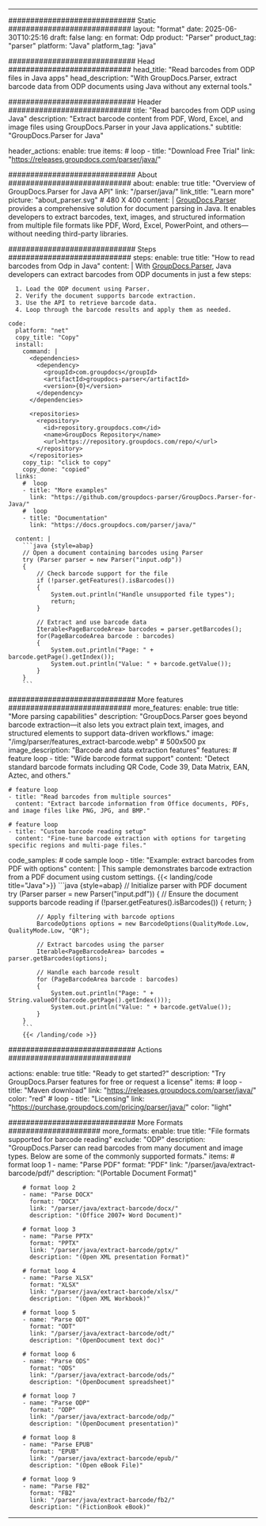 


---
############################# Static ############################
layout: "format"
date:  2025-06-30T10:25:16
draft: false
lang: en
format: Odp
product: "Parser"
product_tag: "parser"
platform: "Java"
platform_tag: "java"

############################# Head ############################
head_title: "Read barcodes from ODP files in Java apps"
head_description: "With GroupDocs.Parser, extract barcode data from ODP documents using Java without any external tools."

############################# Header ############################
title: "Read barcodes from ODP using Java" 
description: "Extract barcode content from PDF, Word, Excel, and image files using GroupDocs.Parser in your Java applications."
subtitle: "GroupDocs.Parser for Java" 

header_actions:
  enable: true
  items:
    #  loop
    - title: "Download Free Trial"
      link: "https://releases.groupdocs.com/parser/java/"
      
############################# About ############################
about:
    enable: true
    title: "Overview of GroupDocs.Parser for Java API"
    link: "/parser/java/"
    link_title: "Learn more"
    picture: "about_parser.svg" # 480 X 400
    content: |
       [GroupDocs.Parser](/parser/java/) provides a comprehensive solution for document parsing in Java. It enables developers to extract barcodes, text, images, and structured information from multiple file formats like PDF, Word, Excel, PowerPoint, and others—without needing third-party libraries.

############################# Steps ############################
steps:
    enable: true
    title: "How to read barcodes from Odp in Java"
    content: |
      With [GroupDocs.Parser](/parser/java/), Java developers can extract barcodes from ODP documents in just a few steps:
      
      1. Load the ODP document using Parser.
      2. Verify the document supports barcode extraction.
      3. Use the API to retrieve barcode data.
      4. Loop through the barcode results and apply them as needed.
   
    code:
      platform: "net"
      copy_title: "Copy"
      install:
        command: |
          <dependencies>
            <dependency>
              <groupId>com.groupdocs</groupId>
              <artifactId>groupdocs-parser</artifactId>
              <version>{0}</version>
            </dependency>
          </dependencies>

          <repositories>
            <repository>
              <id>repository.groupdocs.com</id>
              <name>GroupDocs Repository</name>
              <url>https://repository.groupdocs.com/repo/</url>
            </repository>
          </repositories>
        copy_tip: "click to copy"
        copy_done: "copied"
      links:
        #  loop
        - title: "More examples"
          link: "https://github.com/groupdocs-parser/GroupDocs.Parser-for-Java/"
        #  loop
        - title: "Documentation"
          link: "https://docs.groupdocs.com/parser/java/"
          
      content: |
        ```java {style=abap}
        // Open a document containing barcodes using Parser
        try (Parser parser = new Parser("input.odp"))
        {
            // Check barcode support for the file
            if (!parser.getFeatures().isBarcodes())
            {
                System.out.println("Handle unsupported file types");
                return;
            }

            // Extract and use barcode data
            Iterable<PageBarcodeArea> barcodes = parser.getBarcodes();
            for(PageBarcodeArea barcode : barcodes)
            {
                System.out.println("Page: " + barcode.getPage().getIndex());
                System.out.println("Value: " + barcode.getValue());
            }
        }
        ```            

############################# More features ############################
more_features:
  enable: true
  title: "More parsing capabilities"
  description: "GroupDocs.Parser goes beyond barcode extraction—it also lets you extract plain text, images, and structured elements to support data-driven workflows."
  image: "/img/parser/features_extract-barcode.webp" # 500x500 px
  image_description: "Barcode and data extraction features"
  features:
    # feature loop
    - title: "Wide barcode format support"
      content: "Detect standard barcode formats including QR Code, Code 39, Data Matrix, EAN, Aztec, and others."

    # feature loop
    - title: "Read barcodes from multiple sources"
      content: "Extract barcode information from Office documents, PDFs, and image files like PNG, JPG, and BMP."

    # feature loop
    - title: "Custom barcode reading setup"
      content: "Fine-tune barcode extraction with options for targeting specific regions and multi-page files."
      
  code_samples:
    # code sample loop
    - title: "Example: extract barcodes from PDF with options"
      content: |
        This sample demonstrates barcode extraction from a PDF document using custom settings.
        {{< landing/code title="Java">}}
        ```java {style=abap}
        //  Initialize parser with PDF document
        try (Parser parser = new Parser("input.pdf"))
        {
            // Ensure the document supports barcode reading
            if (!parser.getFeatures().isBarcodes())
            {
                return;
            }

            // Apply filtering with barcode options
            BarcodeOptions options = new BarcodeOptions(QualityMode.Low, QualityMode.Low, "QR");

            // Extract barcodes using the parser
            Iterable<PageBarcodeArea> barcodes = parser.getBarcodes(options);

            // Handle each barcode result
            for (PageBarcodeArea barcode : barcodes)
            {
                System.out.println("Page: " + String.valueOf(barcode.getPage().getIndex()));
                System.out.println("Value: " + barcode.getValue());
            }
        }
        ```
        {{< /landing/code >}}


############################# Actions ############################

actions:
  enable: true
  title: "Ready to get started?"
  description: "Try GroupDocs.Parser features for free or request a license"
  items:
    #  loop
    - title: "Maven download"
      link: "https://releases.groupdocs.com/parser/java/"
      color: "red"
        #  loop
    - title: "Licensing"
      link: "https://purchase.groupdocs.com/pricing/parser/java/"
      color: "light"


############################# More Formats #####################
more_formats:
    enable: true
    title: "File formats supported for barcode reading"
    exclude: "ODP"
    description: "GroupDocs.Parser can read barcodes from many document and image types. Below are some of the commonly supported formats."
    items: 
        # format loop 1
        - name: "Parse PDF"
          format: "PDF"
          link: "/parser/java/extract-barcode/pdf/"
          description: "(Portable Document Format)"
          
        # format loop 2
        - name: "Parse DOCX"
          format: "DOCX"
          link: "/parser/java/extract-barcode/docx/"
          description: "(Office 2007+ Word Document)"
          
        # format loop 3
        - name: "Parse PPTX"
          format: "PPTX"
          link: "/parser/java/extract-barcode/pptx/"
          description: "(Open XML presentation Format)"
          
        # format loop 4
        - name: "Parse XLSX"
          format: "XLSX"
          link: "/parser/java/extract-barcode/xlsx/"
          description: "(Open XML Workbook)"
          
        # format loop 5
        - name: "Parse ODT"
          format: "ODT"
          link: "/parser/java/extract-barcode/odt/"
          description: "(OpenDocument text doc)"
          
        # format loop 6
        - name: "Parse ODS"
          format: "ODS"
          link: "/parser/java/extract-barcode/ods/"
          description: "(OpenDocument spreadsheet)"
          
        # format loop 7
        - name: "Parse ODP"
          format: "ODP"
          link: "/parser/java/extract-barcode/odp/"
          description: "(OpenDocument presentation)"
          
        # format loop 8
        - name: "Parse EPUB"
          format: "EPUB"
          link: "/parser/java/extract-barcode/epub/"
          description: "(Open eBook File)"
          
        # format loop 9
        - name: "Parse FB2"
          format: "FB2"
          link: "/parser/java/extract-barcode/fb2/"
          description: "(FictionBook eBook)"
         
          

---